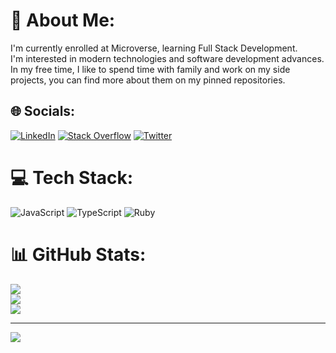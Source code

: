 # 💫 About Me:
I'm currently enrolled at Microverse, learning Full Stack Development.<br>I'm interested in modern technologies and software development advances.<br>In my free time, I like to spend time with family and work on my side projects, you can find more about them on my pinned repositories.


## 🌐 Socials:
[![LinkedIn](https://img.shields.io/badge/LinkedIn-%230077B5.svg?logo=linkedin&logoColor=white)](https://linkedin.com/in/limavfabio) [![Stack Overflow](https://img.shields.io/badge/-Stackoverflow-FE7A16?logo=stack-overflow&logoColor=white)](https://stackoverflow.com/users/user:17799883) [![Twitter](https://img.shields.io/badge/Twitter-%231DA1F2.svg?logo=Twitter&logoColor=white)](https://twitter.com/limavfabio) 

# 💻 Tech Stack:
![JavaScript](https://img.shields.io/badge/javascript-%23323330.svg?style=for-the-badge&logo=javascript&logoColor=%23F7DF1E) ![TypeScript](https://img.shields.io/badge/typescript-%23007ACC.svg?style=for-the-badge&logo=typescript&logoColor=white) ![Ruby](https://img.shields.io/badge/ruby-%23CC342D.svg?style=for-the-badge&logo=ruby&logoColor=white)
# 📊 GitHub Stats:
![](https://github-readme-stats.vercel.app/api?username=limavfabio&theme=dark&hide_border=false&include_all_commits=false&count_private=true)<br/>
![](https://github-readme-streak-stats.herokuapp.com/?user=limavfabio&theme=dark&hide_border=false)<br/>
![](https://github-readme-stats.vercel.app/api/top-langs/?username=limavfabio&theme=dark&hide_border=false&include_all_commits=false&count_private=true&layout=compact)

---
[![](https://visitcount.itsvg.in/api?id=limavfabio&icon=0&color=0)](https://visitcount.itsvg.in)
